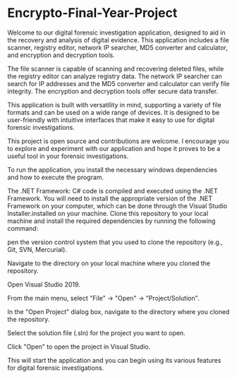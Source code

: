 # Encrypto-Final-Year-Project
Welcome to our digital forensic investigation application, designed to aid in the recovery and analysis of digital evidence. This application includes a file scanner, registry editor, network IP searcher, MD5 converter and calculator, and encryption and decryption tools.  

The file scanner is capable of scanning and recovering deleted files, while the registry editor can analyze registry data. The network IP searcher can search for IP addresses and the MD5 converter and calculator can verify file integrity. The encryption and decryption tools offer secure data transfer.

This application is built with versatility in mind, supporting a variety of file formats and can be used on a wide range of devices. It is designed to be user-friendly with intuitive interfaces that make it easy to use for digital forensic investigations.

This project is open source and contributions are welcome. I encourage you to explore and experiment with our application and hope it proves to be a useful tool in your forensic investigations.


To run the application, you install the necessary windows dependencies and how to execute the program. 

The .NET Framework: C# code is compiled and executed using the .NET Framework. You will need to install the appropriate version of the .NET Framework on your computer, which can be done through the Visual Studio Installer.installed on your machine. Clone this repository to your local machine and install the required dependencies by running the following command:

pen the version control system that you used to clone the repository (e.g., Git, SVN, Mercurial).

Navigate to the directory on your local machine where you cloned the repository.

Open Visual Studio 2019.

From the main menu, select "File" -> "Open" -> "Project/Solution".

In the "Open Project" dialog box, navigate to the directory where you cloned the repository.

Select the solution file (.sln) for the project you want to open.

Click "Open" to open the project in Visual Studio.


This will start the application and you can begin using its various features for digital forensic investigations.
